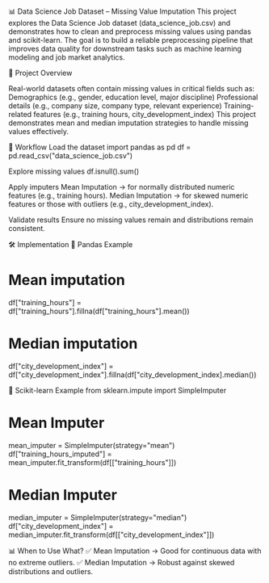 📊 Data Science Job Dataset – Missing Value Imputation
This project explores the Data Science Job dataset (data_science_job.csv) and demonstrates how to clean and preprocess missing values using pandas and scikit-learn.
The goal is to build a reliable preprocessing pipeline that improves data quality for downstream tasks such as machine learning modeling and job market analytics.

📖 Project Overview

Real-world datasets often contain missing values in critical fields such as:
Demographics (e.g., gender, education level, major discipline)
Professional details (e.g., company size, company type, relevant experience)
Training-related features (e.g., training hours, city_development_index)
This project demonstrates mean and median imputation strategies to handle missing values effectively.

🚀 Workflow
Load the dataset
import pandas as pd
df = pd.read_csv("data_science_job.csv")

Explore missing values
df.isnull().sum()

Apply imputers
Mean Imputation → for normally distributed numeric features (e.g., training hours).
Median Imputation → for skewed numeric features or those with outliers (e.g., city_development_index).

Validate results
Ensure no missing values remain and distributions remain consistent.

🛠️ Implementation
🔹 Pandas Example
# Mean imputation
df["training_hours"] = df["training_hours"].fillna(df["training_hours"].mean())

# Median imputation
df["city_development_index"] = df["city_development_index"].fillna(df["city_development_index].median())

🔹 Scikit-learn Example
from sklearn.impute import SimpleImputer
# Mean Imputer
mean_imputer = SimpleImputer(strategy="mean")
df["training_hours_imputed"] = mean_imputer.fit_transform(df[["training_hours"]])

# Median Imputer
median_imputer = SimpleImputer(strategy="median")
df["city_development_index"] = median_imputer.fit_transform(df[["city_development_index"]])

📊 When to Use What?
✅ Mean Imputation → Good for continuous data with no extreme outliers.
✅ Median Imputation → Robust against skewed distributions and outliers.

